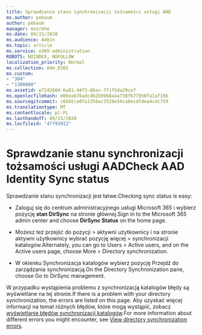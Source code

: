 ```yaml
---
title: Sprawdzanie stanu synchronizacji tożsamości usługi AAD
ms.author: pebaum
author: pebaum
manager: mnirkhe
ms.date: 04/21/2020
ms.audience: Admin
ms.topic: article
ms.service: o365-administration
ROBOTS: NOINDEX, NOFOLLOW
localization_priority: Normal
ms.collection: Adm_O365
ms.custom:
- "304"
- "1300008"
ms.assetid: e7242604-6a81-44f3-86ac-7f1f5da29ce7
ms.openlocfilehash: e06eab76adcdb2b99b8aaa738f677950fa1af16b
ms.sourcegitcommit: c6692ce0fa1358ec3529e59ca0ecdfdea4cdc759
ms.translationtype: MT
ms.contentlocale: pl-PL
ms.lasthandoff: 09/15/2020
ms.locfileid: "47793912"
---
```

# <a name="check-aad-identity-sync-status"></a><span data-ttu-id="84447-102">Sprawdzanie stanu synchronizacji tożsamości usługi AAD</span><span class="sxs-lookup"><span data-stu-id="84447-102">Check AAD Identity Sync status</span></span>

<span data-ttu-id="84447-103">Sprawdzanie stanu synchronizacji jest łatwe:</span><span class="sxs-lookup"><span data-stu-id="84447-103">Checking sync status is easy:</span></span>
  
- <span data-ttu-id="84447-104">Zaloguj się do centrum administracyjnego usługi Microsoft 365 i wybierz pozycję **stan DirSync** na stronie głównej.</span><span class="sxs-lookup"><span data-stu-id="84447-104">Sign in to the Microsoft 365 admin center and choose **DirSync Status** on the home page.</span></span>

- <span data-ttu-id="84447-105">Możesz też przejść do pozycji \> aktywni użytkownicy i na stronie aktywni użytkownicy wybrać pozycję więcej \> synchronizacji katalogów.</span><span class="sxs-lookup"><span data-stu-id="84447-105">Alternately, you can go to Users \> Active users, and on the Active users page, choose More \> Directory synchronization.</span></span>

- <span data-ttu-id="84447-106">W okienku Synchronizacja katalogów wybierz pozycję Przejdź do zarządzania synchronizacją.</span><span class="sxs-lookup"><span data-stu-id="84447-106">On the Directory Synchronization pane, choose Go to DirSync management.</span></span>

<span data-ttu-id="84447-107">W przypadku wystąpienia problemu z synchronizacją katalogów błędy są wyświetlane na tej stronie.</span><span class="sxs-lookup"><span data-stu-id="84447-107">If there is a problem with your directory synchronization, the errors are listed on this page.</span></span> <span data-ttu-id="84447-108">Aby uzyskać więcej informacji na temat różnych błędów, które mogą wystąpić, zobacz [wyświetlanie błędów synchronizacji katalogów](https://docs.microsoft.com//office365/enterprise/identify-directory-synchronization-errors).</span><span class="sxs-lookup"><span data-stu-id="84447-108">For more information about different errors you might encounter, see [View directory synchronization errors](https://docs.microsoft.com//office365/enterprise/identify-directory-synchronization-errors).</span></span>
  